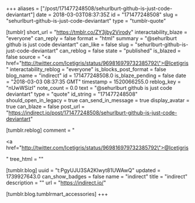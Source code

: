 +++
aliases = ["/post/171477248508/sehurlburt-github-is-just-code-deviantart"]
date = 2018-03-03T08:37:35Z
id = "171477248508"
slug = "sehurlburt-github-is-just-code-deviantart"
type = "tumblr-quote"

[tumblr]
short_url = "https://tmblr.co/ZY3jby2Virody"
interactability_blaze = "everyone"
can_reply = false
format = "html"
summary = "@sehurlburt github is just code deviantart"
can_like = false
slug = "sehurlburt-github-is-just-code-deviantart"
can_reblog = false
state = "published"
is_blazed = false
source = "<a href=\"http://twitter.com/Icetigris/status/969816979732385792\">@Icetigris</a>"
interactability_reblog = "everyone"
is_blocks_post_format = false
blog_name = "indirect"
id = 171477248508.0
is_blaze_pending = false
date = "2018-03-03 08:37:35 GMT"
timestamp = 1520066255.0
reblog_key = "nUwWSizI"
note_count = 0.0
text = "@sehurlburt github is just code deviantart"
type = "quote"
id_string = "171477248508"
should_open_in_legacy = true
can_send_in_message = true
display_avatar = true
can_blaze = false
post_url = "https://indirect.io/post/171477248508/sehurlburt-github-is-just-code-deviantart"

[tumblr.reblog]
comment = "<p><a href=\"http://twitter.com/Icetigris/status/969816979732385792\">@Icetigris</a></p>"
tree_html = ""

[tumblr.blog]
uuid = "t:PgyUJU3SA2Klwyt81UWAwQ"
updated = 1739927643.0
can_show_badges = false
name = "indirect"
title = "indirect"
description = ""
url = "https://indirect.io/"

[tumblr.blog.tumblrmart_accessories]
+++
